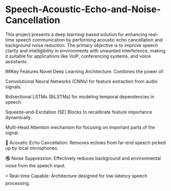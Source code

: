 # Speech-Acoustic-Echo-and-Noise-Cancellation

This project presents a deep learning-based solution for enhancing real-time speech communication by performing acoustic echo cancellation and background noise reduction. The primary objective is to improve speech clarity and intelligibility in environments with unwanted interference, making it suitable for applications like VoIP, conferencing systems, and voice assistants.

##Key Features
Novel Deep Learning Architecture: Combines the power of:

Convolutional Neural Networks (CNNs) for feature extraction from audio signals.

Bidirectional LSTMs (BiLSTMs) for modeling temporal dependencies in speech.

Squeeze-and-Excitation (SE) Blocks to recalibrate feature importance dynamically.

Multi-Head Attention mechanism for focusing on important parts of the signal.

🧹 Acoustic Echo Cancellation: Removes echoes from far-end speech picked up by local microphones.

🔇 Noise Suppression: Effectively reduces background and environmental noise from the speech input.

⚡ Real-time Capable: Architecture designed for low-latency speech processing.
